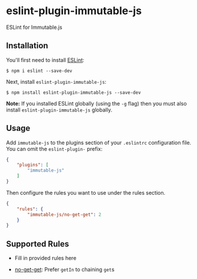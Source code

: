 # eslint-plugin-immutable-js

ESLint for Immutable.js

## Installation

You'll first need to install [ESLint](http://eslint.org):

```
$ npm i eslint --save-dev
```

Next, install `eslint-plugin-immutable-js`:

```
$ npm install eslint-plugin-immutable-js --save-dev
```

**Note:** If you installed ESLint globally (using the `-g` flag) then you must also install `eslint-plugin-immutable-js` globally.

## Usage

Add `immutable-js` to the plugins section of your `.eslintrc` configuration file. You can omit the `eslint-plugin-` prefix:

```json
{
    "plugins": [
        "immutable-js"
    ]
}
```

Then configure the rules you want to use under the rules section.

```json
{
    "rules": {
        "immutable-js/no-get-get": 2
    }
}
```

## Supported Rules

* Fill in provided rules here

* [no-get-get](docs/rules/no-get-get.md): Prefer `getIn` to chaining `get`s
